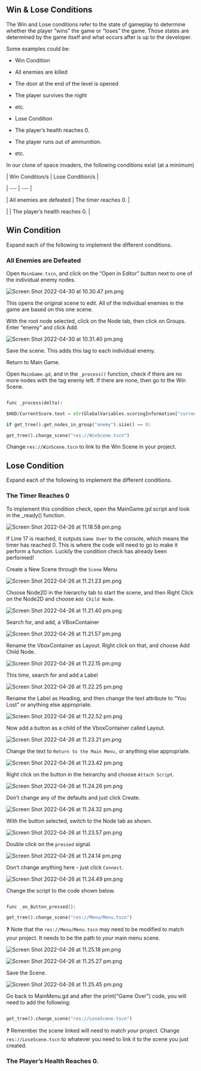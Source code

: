 
## Win & Lose Conditions

  

The Win and Lose conditions refer to the state of gameplay to determine whether the player “wins” the game or “loses” the game. Those states are determined by the game itself and what occurs after is up to the developer.

  

Some examples could be:

  

- Win Condition

- All enemies are killed

- The door at the end of the level is opened

- The player survives the night

- etc.

- Lose Condition

- The player’s health reaches 0.

- The player runs out of ammunition.

- etc.

  

In our clone of space invaders, the following conditions exist (at a minimum)

  

| Win Condition/s | Lose Condition/s |

| --- | --- |

| All enemies are defeated | The timer reaches 0. |

| | The player’s health reaches 0. |

  

## Win Condition

  

Expand each of the following to implement the different conditions.

  

### All Enemies are Defeated

  

Open `MainGame.tscn`, and click on the “Open in Editor” button next to one of the individual enemy nodes.

  

![Screen Shot 2022-04-30 at 10.30.47 pm.png](Notionimp/images/Screen_Shot_2022-04-30_at_10.30.47_pm.png)

  

This opens the original scene to edit. All of the individual enemies in the game are based on this one scene.

  

With the root node selected, click on the Node tab, then click on Groups. Enter “enemy” and click Add.

  

![Screen Shot 2022-04-30 at 10.31.40 pm.png](Notionimp/images/Screen_Shot_2022-04-30_at_10.31.40_pm.png)

  

Save the scene. This adds this tag to each individual enemy.

  

Return to Main Game.

  

Open `MainGame.gd`, and in the `_process()` function, check if there are no more nodes with the tag enemy left. If there are none, then go to the Win Scene.

  

```python

func _process(delta):

$HUD/CurrentScore.text = str(GlobalVariables.scoringInformation["currentScore"])

if get_tree().get_nodes_in_group("enemy").size() == 0:

get_tree().change_scene("res://WinScene.tscn")

```

  

Change `res://WinScene.tscn` to link to the Win Scene in your project.

  

## Lose Condition

  

Expand each of the following to implement the different conditions.

  

### The Timer Reaches 0

  

To implement this condition check, open the MainGame.gd script and look in the _ready() function.

  

![Screen Shot 2022-04-26 at 11.18.58 pm.png](Notionimp/images/Screen_Shot_2022-04-26_at_11.18.58_pm.png)

  

If Line 17 is reached, it outputs `Game Over` to the console, which means the timer has reached 0. This is where the code will need to go to make it perform a function. Luckily the condition check has already been performed!

  

Create a New Scene through the `Scene` Menu

  

![Screen Shot 2022-04-26 at 11.21.23 pm.png](Notionimp/images/Screen_Shot_2022-04-26_at_11.21.23_pm.png)

  

Choose Node2D in the hierarchy tab to start the scene, and then Right Click on the Node2D and choose `Add Child Node`.

  

![Screen Shot 2022-04-26 at 11.21.40 pm.png](Notionimp/images/Screen_Shot_2022-04-26_at_11.21.40_pm.png)

  

Search for, and add, a VBoxContainer

  

![Screen Shot 2022-04-26 at 11.21.57 pm.png](Notionimp/images/Screen_Shot_2022-04-26_at_11.21.57_pm.png)

  

Rename the VboxContainer as Layout. Right click on that, and choose Add Child Node.

  

![Screen Shot 2022-04-26 at 11.22.15 pm.png](Notionimp/images/Screen_Shot_2022-04-26_at_11.22.15_pm.png)

  

This time, search for and add a Label

  

![Screen Shot 2022-04-26 at 11.22.25 pm.png](Notionimp/images/Screen_Shot_2022-04-26_at_11.22.25_pm.png)

  

Rename the Label as Heading, and then change the text attribute to “You Lost” or anything else appropriate.

  

![Screen Shot 2022-04-26 at 11.22.52 pm.png](Notionimp/images/Screen_Shot_2022-04-26_at_11.22.52_pm.png)

  

Now add a button as a child of the VboxContainer called Layout.

  

![Screen Shot 2022-04-26 at 11.23.21 pm.png](Notionimp/images/Screen_Shot_2022-04-26_at_11.23.21_pm.png)

  

Change the text to `Return to the Main Menu,` or anything else appropriate.

  

![Screen Shot 2022-04-26 at 11.23.42 pm.png](Notionimp/images/Screen_Shot_2022-04-26_at_11.23.42_pm.png)

  

Right click on the button in the heirarchy and choose `Attach Script`.

  

![Screen Shot 2022-04-26 at 11.24.26 pm.png](Notionimp/images/Screen_Shot_2022-04-26_at_11.24.26_pm.png)

  

Don’t change any of the defaults and just click Create.

  

![Screen Shot 2022-04-26 at 11.24.32 pm.png](Notionimp/images/Screen_Shot_2022-04-26_at_11.24.32_pm.png)

  

With the button selected, switch to the Node tab as shown.

  

![Screen Shot 2022-04-26 at 11.23.57 pm.png](Notionimp/images/Screen_Shot_2022-04-26_at_11.23.57_pm.png)

  

Double click on the `pressed` signal.

  

![Screen Shot 2022-04-26 at 11.24.14 pm.png](Notionimp/images/Screen_Shot_2022-04-26_at_11.24.14_pm.png)

  

Don’t change anything here - just click `Connect`.

  

![Screen Shot 2022-04-26 at 11.24.49 pm.png](Notionimp/images/Screen_Shot_2022-04-26_at_11.24.49_pm.png)

  

Change the script to the code shown below.

  

```python

func _on_Button_pressed():

get_tree().change_scene("res://Menu/Menu.tscn")

```

  

<aside>

❓ Note that the `res://Menu/Menu.tscn` may need to be modified to match your project. It needs to be the path to *your* main menu scene.

  

</aside>

  

![Screen Shot 2022-04-26 at 11.25.18 pm.png](Notionimp/images/Screen_Shot_2022-04-26_at_11.25.18_pm.png)

  

![Screen Shot 2022-04-26 at 11.25.27 pm.png](Notionimp/images/Screen_Shot_2022-04-26_at_11.25.27_pm.png)

  

Save the Scene.

  

![Screen Shot 2022-04-26 at 11.25.45 pm.png](Notionimp/images/Screen_Shot_2022-04-26_at_11.25.45_pm.png)

  

Go back to MainMenu.gd and after the print("Game Over") code, you will need to add the following:

  

```python

get_tree().change_scene("res://LoseScene.tscn")

```

  

<aside>

❓ Remember the scene linked will need to match *your* project. Change `res://LoseScene.tscn` to whatever you need to link it to the scene you just created.

  

</aside>

  

### The Player’s Health Reaches 0.

  